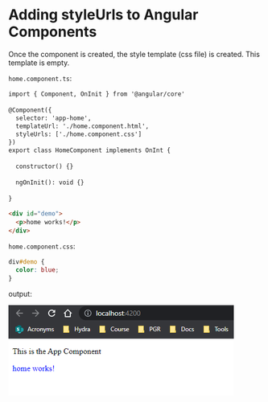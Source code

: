 # Adding styleUrls to Angular Components

Once the component is created, the style template (css file) is created. This template is empty.

`home.component.ts`:

```JS
import { Component, OnInit } from '@angular/core'

@Component({
  selector: 'app-home',
  templateUrl: './home.component.html',
  styleUrls: ['./home.component.css']
})
export class HomeComponent implements OnInt {

  constructor() {}

  ngOnInit(): void {}

}
```

```HTML
<div id="demo">
  <p>home works!</p>
</div>
```

`home.component.css`:

```CSS
div#demo {
  color: blue;
}
```

output:

![CSS](img/css-files.png)
